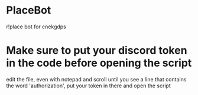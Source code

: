 # PlaceBot
r!place bot for cnekgdps

# Make sure to put your discord token in the code before opening the script
edit the file, even with notepad and scroll until you see a line that contains the word 'authorization', put your token in there and open the script

